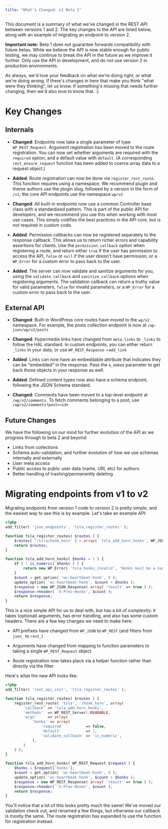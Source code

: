 ```yaml
---
title: "What's Changed: v2 Beta 1"
---
```


This document is a summary of what we've changed in the REST API between
versions 1 and 2. The key changes to the API are listed below, along with an
example of migrating an endpoint to version 2.

**Important note:** Beta 1 does not guarantee forwards compatibility with
future betas. While we believe the API is now stable enough for public
testing, we may continue to break the API in the future as we improve it
further. Only use the API in development, and do not use version 2 in
production environments.

As always, we'd love your feedback on what we're doing right, or what we're
doing wrong. If there's changes in here that make you think "what were they
thinking", let us know. If something's missing that needs further changing,
then we'd also love to know that. :)

# Key Changes

## Internals

* **Changed**: Endpoints now take a single parameter of type `WP_REST_Request`.
  Argument registration has been moved to the route registration. You can now
  set whether arguments are required with the `required` option, and a default
  value with `default`. (A corresponding `rest_ensure_request` function has
  been added to coerce array data to a request object.)

* **Added**: Route registration can now be done via `register_rest_route`. This
  function requires using a namespace. We recommend plugin and theme authors
  use the plugin slug, followed by a version in the form of `/v1`; the core
  API endpoints use the namespace `wp/v2`

* **Changed**:  All built-in endpoints now use a common Controller base class with
  a standardised pattern. This is part of the public API for developers, and
  we recommend you use this when working with most use cases. This simply
  codifies the best practices in the API core, but is not required in
  custom code.

* **Added**: Permission callbacks can now be registered separately to the response
  callback. This allows us to return richer errors and capability assertions
  for clients. Use the `permission_callback` option when registering a route,
  and return either `true` if the user has permission to access the API,
  `false` or `null` if the user doesn't have permission, or a `WP_Error` for a
  custom error to pass back to the user.

* **Added**: The server can now validate and sanitize arguments for you, using the
  `validate_callback` and `sanitize_callback` options when registering
  arguments. The validation callback can return a truthy value for valid
  parameters, `false` for invalid parameters, or a `WP_Error` for a custom
  error to pass back to the user.


## External API

* **Changed**: Built-in WordPress core routes have moved to the `wp/v2`
  namespace. For example, the posts collection endpoint is now at
  `/wp-json/wp/v2/posts`

* **Changed**: Hypermedia links have changed from `meta.links` to 
  `_links` to follow the HAL standard. In custom endpoints, you can either
  return `_links` in your data, or use `WP_REST_Response->add_link`

* **Added**: Links can now have an embeddable attribute that indicates they
  can be "embedded" in the response. Pass the `&_embed` parameter to get
  back those objects in your response as well.

* **Added**: Defined content types now also have a schema endpoint, following
  the JSON Schema standard.

* **Changed**: Comments have been moved to a top-level endpoint at
  `/wp/v2/comments`. To fetch comments belonging to a post, use
  `/wp/v2/comments?post=<id>`


## Future Changes

We have the following on our mind for further evolution of the API as we progress through to beta 2 and beyond:

* Links from collections
* Schema auto-validation, and further evolution of how we use schemas internally and externally
* User meta access
* Public access to public user data (name, URI, etc) for authors
* Better handling of trashing/permanently deleting


# Migrating endpoints from v1 to v2

Migrating endpoints from version 1 code to version 2 is pretty simple, and the
easiest way to see this is by example. Let's take an example API:

```php
<?php
add_filter( 'json_endpoints', 'tsla_register_routes' );

function tsla_register_routes( $routes ) {
    $routes[ '/tsla/honk_horn' ] = array( 'tsla_add_horn_honks', WP_JSON_Server::READABLE );
    return $routes;
}

function tsla_add_horn_honks( $honks = 1 ) {
    if ( ! is_numeric( $honks ) ) {
        return new WP_Error( 'tsla_honks_invalid', 'Honks must be a number', array( 'status' => 400 ) );
    }
    $count = get_option( 'wc-heartbeat-honk', 0 );
    update_option( 'wc-heartbeat-honk', $count + $honks );
    $response = new WP_JSON_Response( array( 'result' => true ) );
    $response->header( 'X-Prev-Honks', $count );
    return $response;
}
```

This is a nice simple API for us to deal with, but has a bit of complexity: it
takes (optional) arguments, has error handling, and also has some custom
headers. There are a few key changes we need to make here:

* API prefixes have changed from `WP_JSON` to `WP_REST` (and filters from
  `json_` to `rest_`)

* Arguments have changed from mapping to function parameters to taking a
  single `WP_REST_Request` object

* Route registration now takes place via a helper function rather than directly
  via the filter

Here's what the new API looks like:

```php
<?php
add_filter( 'rest_api_init', 'tsla_register_routes' );

function tsla_register_routes( $routes ) {
    register_rest_route( 'tsla', '/honk_horn', array(
        'callback' => 'tsla_add_horn_honks',
        'methods'  => WP_REST_Server::READABLE,
        'args'     => array(
            'honks' => array(
                'required'          => false,
                'default'           => 1,
                'validate_callback' => 'is_numeric',
            ),
        )
    ) );
}

function tsla_add_horn_honks( WP_REST_Request $request ) {
    $honks = $request['honks'];
    $count = get_option( 'wc-heartbeat-honk', 0 );
    update_option( 'wc-heartbeat-honk', $count + $honks );
    $response = new WP_REST_Response( array( 'result' => true ) );
    $response->header( 'X-Prev-Honks', $count );
    return $response;
}
```

You'll notice that a lot of this looks pretty much the same! We've moved our
validation check out, and renamed a few things, but otherwise our callback is
mostly the same. The route registration has expanded to use the function for
registration instead.
